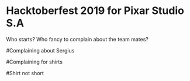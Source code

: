 # Hacktoberfest 2019 for Pixar Studio S.A
Who starts? Who fancy to complain about the team mates?

#Complaining about Sergius

#Complaining for shirts

#Shirt not short

